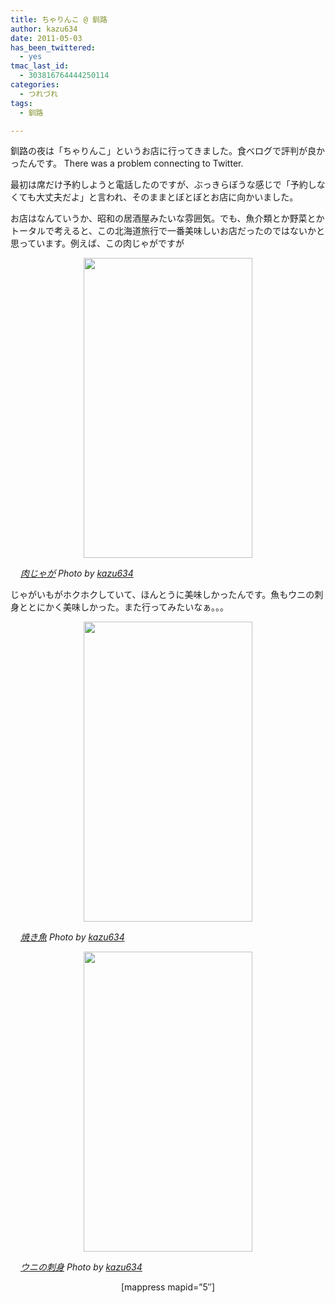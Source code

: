 ```yaml
---
title: ちゃりんこ @ 釧路
author: kazu634
date: 2011-05-03
has_been_twittered:
  - yes
tmac_last_id:
  - 303816764444250114
categories:
  - つれづれ
tags:
  - 釧路

---
```

釧路の夜は「ちゃりんこ」というお店に行ってきました。食べログで評判が良かったんです。 There was a problem connecting to Twitter. 

最初は席だけ予約しようと電話したのですが、ぶっきらぼうな感じで「予約しなくても大丈夫だよ」と言われ、そのままとぼとぼとお店に向かいました。

お店はなんていうか、昭和の居酒屋みたいな雰囲気。でも、魚介類とか野菜とかトータルで考えると、この北海道旅行で一番美味しいお店だったのではないかと思っています。例えば、この肉じゃがですが

<p style="text-align: center;">
<a href="http://blog.kazu634.com/2011/05/03/%e3%81%a1%e3%82%83%e3%82%8a%e3%82%93%e3%81%93-%e9%87%a7%e8%b7%af/attachment/1020/" onclick="__gaTracker('send', 'event', 'outbound-article', 'http://blog.kazu634.com/2011/05/03/%e3%81%a1%e3%82%83%e3%82%8a%e3%82%93%e3%81%93-%e9%87%a7%e8%b7%af/attachment/1020/', '');" title=''><img width="270" height="480" src="http://blog.kazu634.com/wp-content/uploads/2012/06/jpg100" class="attachment-large aligncenter wp-image-1020" alt="" title="" /></a>
</p>

<cite class="flickr_photographer"><img src="http://www.flickr.com/favicon.ico" alt="" width="16" /><a href="http://www.flickr.com/photos/42332031@N02/5671771969/" onclick="__gaTracker('send', 'event', 'outbound-article', 'http://www.flickr.com/photos/42332031@N02/5671771969/', '肉じゃが');" rel="nofollow"  target="_blank">肉じゃが</a> Photo by <a href="http://www.flickr.com/photos/42332031@N02/" onclick="__gaTracker('send', 'event', 'outbound-article', 'http://www.flickr.com/photos/42332031@N02/', 'kazu634');" rel="nofollow"  target="_blank">kazu634</a></cite>

じゃがいもがホクホクしていて、ほんとうに美味しかったんです。魚もウニの刺身ととにかく美味しかった。また行ってみたいなぁ。。。

<p style="text-align: center;">
<a href="http://blog.kazu634.com/2011/05/03/%e3%81%a1%e3%82%83%e3%82%8a%e3%82%93%e3%81%93-%e9%87%a7%e8%b7%af/attachment/1021/" onclick="__gaTracker('send', 'event', 'outbound-article', 'http://blog.kazu634.com/2011/05/03/%e3%81%a1%e3%82%83%e3%82%8a%e3%82%93%e3%81%93-%e9%87%a7%e8%b7%af/attachment/1021/', '');" title=''><img width="270" height="480" src="http://blog.kazu634.com/wp-content/uploads/2012/06/jpg101" class="attachment-large aligncenter wp-image-1021" alt="" title="" /></a>
</p>

<cite class="flickr_photographer"><img src="http://www.flickr.com/favicon.ico" alt="" width="16" /><a href="http://www.flickr.com/photos/42332031@N02/5671772143/" onclick="__gaTracker('send', 'event', 'outbound-article', 'http://www.flickr.com/photos/42332031@N02/5671772143/', '焼き魚');" rel="nofollow"  target="_blank">焼き魚</a> Photo by <a href="http://www.flickr.com/photos/42332031@N02/" onclick="__gaTracker('send', 'event', 'outbound-article', 'http://www.flickr.com/photos/42332031@N02/', 'kazu634');" rel="nofollow"  target="_blank">kazu634</a></cite>

<p style="text-align: center;">
<a href="http://blog.kazu634.com/2011/05/03/%e3%81%a1%e3%82%83%e3%82%8a%e3%82%93%e3%81%93-%e9%87%a7%e8%b7%af/attachment/1022/" onclick="__gaTracker('send', 'event', 'outbound-article', 'http://blog.kazu634.com/2011/05/03/%e3%81%a1%e3%82%83%e3%82%8a%e3%82%93%e3%81%93-%e9%87%a7%e8%b7%af/attachment/1022/', '');" title=''><img width="270" height="480" src="http://blog.kazu634.com/wp-content/uploads/2012/06/jpg102" class="attachment-large aligncenter wp-image-1022" alt="" title="" /></a>
</p>

<cite class="flickr_photographer"><img src="http://www.flickr.com/favicon.ico" alt="" width="16" /><a href="http://www.flickr.com/photos/42332031@N02/5671772303/" onclick="__gaTracker('send', 'event', 'outbound-article', 'http://www.flickr.com/photos/42332031@N02/5671772303/', 'ウニの刺身');" rel="nofollow"  target="_blank">ウニの刺身</a> Photo by <a href="http://www.flickr.com/photos/42332031@N02/" onclick="__gaTracker('send', 'event', 'outbound-article', 'http://www.flickr.com/photos/42332031@N02/', 'kazu634');" rel="nofollow"  target="_blank">kazu634</a></cite>

<p style="text-align: center;">
  [mappress mapid=&#8221;5&#8243;]
</p>
